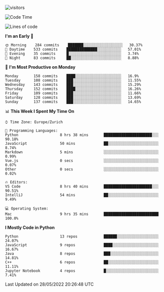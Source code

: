 ![visitors](https://visitor-badge.glitch.me/badge?page_id=superbaba.superbaba&left_color=green&right_color=red)


<!--START_SECTION:waka-->
![Code Time](http://img.shields.io/badge/Code%20Time-0%20secs-blue)

![Lines of code](https://img.shields.io/badge/From%20Hello%20World%20I%27ve%20Written-12%20Million%20lines%20of%20code-blue)

**I'm an Early 🐤** 

```text
🌞 Morning    284 commits    ███████░░░░░░░░░░░░░░░░░░   30.37% 
🌆 Daytime    533 commits    ██████████████░░░░░░░░░░░   57.01% 
🌃 Evening    35 commits     █░░░░░░░░░░░░░░░░░░░░░░░░   3.74% 
🌙 Night      83 commits     ██░░░░░░░░░░░░░░░░░░░░░░░   8.88%

```
📅 **I'm Most Productive on Monday** 

```text
Monday       158 commits    ████░░░░░░░░░░░░░░░░░░░░░   16.9% 
Tuesday      108 commits    ███░░░░░░░░░░░░░░░░░░░░░░   11.55% 
Wednesday    143 commits    ███░░░░░░░░░░░░░░░░░░░░░░   15.29% 
Thursday     152 commits    ████░░░░░░░░░░░░░░░░░░░░░   16.26% 
Friday       109 commits    ███░░░░░░░░░░░░░░░░░░░░░░   11.66% 
Saturday     128 commits    ███░░░░░░░░░░░░░░░░░░░░░░   13.69% 
Sunday       137 commits    ███░░░░░░░░░░░░░░░░░░░░░░   14.65%

```


📊 **This Week I Spent My Time On** 

```text
⌚︎ Time Zone: Europe/Zurich

💬 Programming Languages: 
Python                   8 hrs 38 mins       ██████████████████████░░░   90.18% 
JavaScript               50 mins             ██░░░░░░░░░░░░░░░░░░░░░░░   8.74% 
Markdown                 5 mins              ░░░░░░░░░░░░░░░░░░░░░░░░░   0.99% 
Vue.js                   0 secs              ░░░░░░░░░░░░░░░░░░░░░░░░░   0.07% 
Other                    0 secs              ░░░░░░░░░░░░░░░░░░░░░░░░░   0.02%

🔥 Editors: 
VS Code                  8 hrs 40 mins       ██████████████████████░░░   90.51% 
IntelliJ                 54 mins             ██░░░░░░░░░░░░░░░░░░░░░░░   9.49%

💻 Operating System: 
Mac                      9 hrs 35 mins       █████████████████████████   100.0%

```

**I Mostly Code in Python** 

```text
Python                   13 repos            ██████░░░░░░░░░░░░░░░░░░░   24.07% 
JavaScript               9 repos             ████░░░░░░░░░░░░░░░░░░░░░   16.67% 
Java                     8 repos             ███░░░░░░░░░░░░░░░░░░░░░░   14.81% 
C++                      6 repos             ██░░░░░░░░░░░░░░░░░░░░░░░   11.11% 
Jupyter Notebook         4 repos             █░░░░░░░░░░░░░░░░░░░░░░░░   7.41%

```



 Last Updated on 28/05/2022 20:26:48 UTC
<!--END_SECTION:waka-->　　
